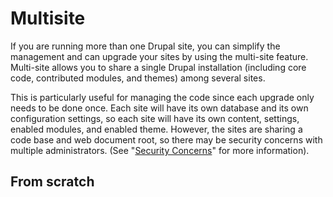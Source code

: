 # Multisite

If you are running more than one Drupal site, you can simplify the management and can upgrade your sites by using the multi-site feature. Multi-site allows you to share a single Drupal installation (including core code, contributed modules, and themes) among several sites.

This is particularly useful for managing the code since each upgrade only needs to be done once. Each site will have its own database and its own configuration settings, so each site will have its own content, settings, enabled modules, and enabled theme. However, the sites are sharing a code base and web document root, so there may be security concerns with multiple administrators. (See "[Security Concerns](https://www.drupal.org/docs/7/multisite-drupal/multi-site-sharing-the-same-code-base#security)" for more information).

## From scratch
